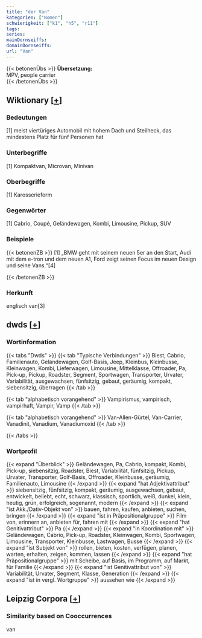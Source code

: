 ```yaml
---
title: "der Van"
kategorien: ["Nomen"]
schwierigkeit: ["k1", "h5", "r11"]
tags:
series:
mainDornseiffs:
domainDornseiffs:
url: "Van"
---
```


{{< betonenÜbs >}}
**Übersetzung:**  
MPV, people carrier  
{{< /betonenÜbs >}}

## Wiktionary [[+](https://de.wiktionary.org/wiki/Van)]

### Bedeutungen
[1] meist viertüriges Automobil mit hohem Dach und Steilheck, das mindestens Platz für fünf Personen hat  

### Unterbegriffe
[1] Kompaktvan, Microvan, Minivan  

### Oberbegriffe
[1] Karosserieform  

### Gegenwörter
[1] Cabrio, Coupé, Geländewagen, Kombi, Limousine, Pickup, SUV  

### Beispiele
{{< betonenZB >}}
[1] „BMW geht mit seinem neuen 5er an den Start, Audi mit dem e-tron und dem neuen A1, Ford zeigt seinen Focus im neuen Design und seine Vans.“[4]  

{{< /betonenZB >}}
### Herkunft
englisch van[3]  



## dwds [[+](https://www.dwds.de/wb/Van)]

### Wortinformation
{{< tabs "Dwds" >}}
{{< tab "Typische Verbindungen" >}}
Biest, Cabrio, Familienauto, Geländewagen, Golf-Basis, Jeep, Kleinbus, Kleinbusse, Kleinwagen, Kombi, Lieferwagen, Limousine, Mittelklasse, Offroader, Pa, Pick-up, Pickup, Roadster, Segment, Sportwagen, Transporter, Urvater, Variabilität, ausgewachsen, fünfsitzig, gebaut, geräumig, kompakt, siebensitzig, überragen
{{< /tab >}}

{{< tab "alphabetisch vorangehend" >}}
Vampirismus, vampirisch, vampirhaft, Vampir, Vamp
{{< /tab >}}

{{< tab "alphabetisch vorangehend" >}}
Van-Allen-Gürtel, Van-Carrier, Vanadinit, Vanadium, Vanadiumoxid
{{< /tab >}}

{{< /tabs >}}

### Wortprofil
{{< expand "Überblick" >}} Geländewagen, Pa, Cabrio, kompakt, Kombi, Pick-up, siebensitzig, Roadster, Biest, Variabilität, fünfsitzig, Pickup, Urvater, Transporter, Golf-Basis, Offroader, Kleinbusse, geräumig, Familienauto, Limousine {{< /expand >}}
{{< expand "hat Adjektivattribut" >}} siebensitzig, fünfsitzig, kompakt, geräumig, ausgewachsen, gebaut, entwickelt, beliebt, echt, schwarz, klassisch, sportlich, weiß, dunkel, klein, heutig, grün, erfolgreich, sogenannt, modern {{< /expand >}}
{{< expand "ist Akk./Dativ-Objekt von" >}} bauen, fahren, kaufen, anbieten, suchen, bringen {{< /expand >}}
{{< expand "ist in Präpositionalgruppe" >}} Film von, erinnern an, anbieten für, fahren mit {{< /expand >}}
{{< expand "hat Genitivattribut" >}} Pa {{< /expand >}}
{{< expand "in Koordination mit" >}} Geländewagen, Cabrio, Pick-up, Roadster, Kleinwagen, Kombi, Sportwagen, Limousine, Transporter, Kleinbusse, Lastwagen, Busse {{< /expand >}}
{{< expand "ist Subjekt von" >}} rollen, bieten, kosten, verfügen, planen, warten, erhalten, zeigen, kommen, lassen {{< /expand >}}
{{< expand "hat Präpositionalgruppe" >}} mit Scheibe, auf Basis, im Programm, auf Markt, für Familie {{< /expand >}}
{{< expand "ist Genitivattribut von" >}} Variabilität, Urvater, Segment, Klasse, Generation {{< /expand >}}
{{< expand "ist in vergl. Wortgruppe" >}} aussehen wie {{< /expand >}}

## Leipzig Corpora [[+](https://corpora.uni-leipzig.de/en/res?word=Van&corpusId=deu_newscrawl-public_2018)]


### Similarity based on Cooccurrences
van

